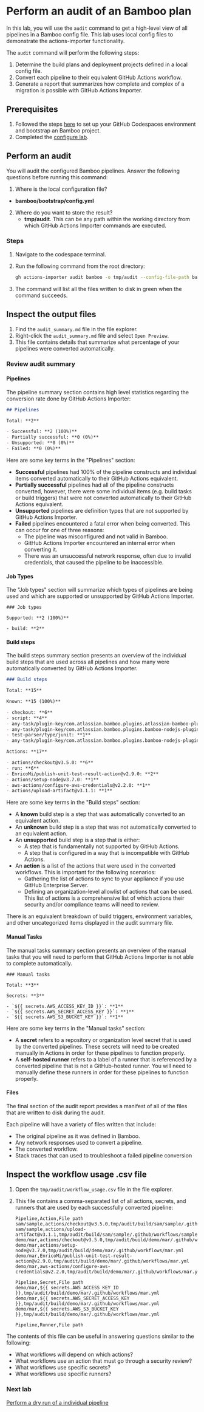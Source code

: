 # Perform an audit of an Bamboo plan

In this lab, you will use the `audit` command to get a high-level view of all pipelines in a Bamboo config file. This lab uses local config files to demonstrate the actions-importer functionality.

The `audit` command will perform the following steps:

1. Determine the build plans and deployment projects defined in a local config file.
2. Convert each pipeline to their equivalent GitHub Actions workflow.
3. Generate a report that summarizes how complete and complex of a migration is possible with GitHub Actions Importer.

## Prerequisites

1. Followed the steps [here](./readme.md#configure-your-codespace) to set up your GitHub Codespaces environment and bootstrap an Bamboo project.
2. Completed the [configure lab](./1-configure.md#configuring-credentials).

## Perform an audit

You will audit the configured Bamboo pipelines. Answer the following questions before running this command:

1. Where is the local configuration file?
  - __bamboo/bootstrap/config.yml__

2. Where do you want to store the result?
    - __tmp/audit__.  This can be any path within the working directory from which GitHub Actions Importer commands are executed.

### Steps

1. Navigate to the codespace terminal.
2. Run the following command from the root directory:

    ```bash
    gh actions-importer audit bamboo -o tmp/audit --config-file-path bamboo/bootstrap/config.yml
    ```

3. The command will list all the files written to disk in green when the command succeeds.

## Inspect the output files

1. Find the `audit_summary.md` file in the file explorer.
2. Right-click the `audit_summary.md` file and select `Open Preview`.
3. This file contains details that summarize what percentage of your pipelines were converted automatically.

### Review audit summary

#### Pipelines

The pipeline summary section contains high level statistics regarding the conversion rate done by GitHub Actions Importer:

```md
## Pipelines

Total: **2**

- Successful: **2 (100%)**
- Partially successful: **0 (0%)**
- Unsupported: **0 (0%)**
- Failed: **0 (0%)**
```

Here are some key terms in the "Pipelines" section:

- __Successful__ pipelines had 100% of the pipeline constructs and individual items converted automatically to their GitHub Actions equivalent.
- __Partially successful__ pipelines had all of the pipeline constructs converted, however, there were some individual items (e.g. build tasks or build triggers) that were not converted automatically to their GitHub Actions equivalent.
- __Unsupported__ pipelines are definition types that are not supported by GitHub Actions Importer.
- __Failed__ pipelines encountered a fatal error when being converted. This can occur for one of three reasons:
  - The pipeline was misconfigured and not valid in Bamboo.
  - GitHub Actions Importer encountered an internal error when converting it.
  - There was an unsuccessful network response, often due to invalid credentials, that caused the pipeline to be inaccessible.

#### Job Types
The "Job types" section will summarize which types of pipelines are being used and which are supported or unsupported by GitHub Actions Importer.

```
### Job types

Supported: **2 (100%)**

- build: **2**
```

#### Build steps

The build steps summary section presents an overview of the individual build steps that are used across all pipelines and how many were automatically converted by GitHub Actions Importer.

```md
### Build steps

Total: **15**

Known: **15 (100%)**

- checkout: **6**
- script: **4**
- any-task/plugin-key/com.atlassian.bamboo.plugins.atlassian-bamboo-plugin-aws-codedeploy:task.aws.codeDeploy: **2**
- any-task/plugin-key/com.atlassian.bamboo.plugins.bamboo-nodejs-plugin:task.reporter.mocha: **1**
- test-parser/type/junit: **1**
- any-task/plugin-key/com.atlassian.bamboo.plugins.bamboo-nodejs-plugin:task.builder.npm: **1**

Actions: **17**

- actions/checkout@v3.5.0: **6**
- run: **6**
- EnricoMi/publish-unit-test-result-action@v2.9.0: **2**
- actions/setup-node@v3.7.0: **1**
- aws-actions/configure-aws-credentials@v2.2.0: **1**
- actions/upload-artifact@v3.1.1: **1**
```

Here are some key terms in the "Build steps" section:

- A __known__ build step is a step that was automatically converted to an equivalent action.
- An __unknown__ build step is a step that was not automatically converted to an equivalent action.
- An __unsupported__ build step is a step that is either:
  - A step that is fundamentally not supported by GitHub Actions.
  - A step that is configured in a way that is incompatible with GitHub Actions.
- An __action__ is a list of the actions that were used in the converted workflows. This is important for the following scenarios:
  - Gathering the list of actions to sync to your appliance if you use GitHub Enterprise Server.
  - Defining an organization-level allowlist of actions that can be used. This list of actions is a comprehensive list of which actions their security and/or compliance teams will need to review.

There is an equivalent breakdown of build triggers, environment variables, and other uncategorized items displayed in the audit summary file.

#### Manual Tasks

The manual tasks summary section presents an overview of the manual tasks that you will need to perform that GitHub Actions Importer is not able to complete automatically.

```
### Manual tasks

Total: **3**

Secrets: **3**

- `${{ secrets.AWS_ACCESS_KEY_ID }}`: **1**
- `${{ secrets.AWS_SECRET_ACCESS_KEY }}`: **1**
- `${{ secrets.AWS_S3_BUCKET_KEY }}`: **1**
```

Here are some key terms in the "Manual tasks" section:

- A __secret__ refers to a repository or organization level secret that is used by the converted pipelines. These secrets will need to be created manually in Actions in order for these pipelines to function properly.
- A __self-hosted runner__ refers to a label of a runner that is referenced by a converted pipeline that is not a GitHub-hosted runner. You will need to manually define these runners in order for these pipelines to function properly.

#### Files

The final section of the audit report provides a manifest of all of the files that are written to disk during the audit.

Each pipeline will have a variety of files written that include:

- The original pipeline as it was defined in Bamboo.
- Any network responses used to convert a pipeline.
- The converted workflow.
- Stack traces that can used to troubleshoot a failed pipeline conversion

## Inspect the workflow usage .csv file

1. Open the `tmp/audit/workflow_usage.csv` file in the file explorer.
2. This file contains a comma-separated list of all actions, secrets, and runners that are used by each successfully converted pipeline:

    ```csv
    Pipeline,Action,File path
    sam/sample,actions/checkout@v3.5.0,tmp/audit/build/sam/sample/.github/workflows/sample.yml
    sam/sample,actions/upload-artifact@v3.1.1,tmp/audit/build/sam/sample/.github/workflows/sample.yml
    demo/mar,actions/checkout@v3.5.0,tmp/audit/build/demo/mar/.github/workflows/mar.yml
    demo/mar,actions/setup-node@v3.7.0,tmp/audit/build/demo/mar/.github/workflows/mar.yml
    demo/mar,EnricoMi/publish-unit-test-result-action@v2.9.0,tmp/audit/build/demo/mar/.github/workflows/mar.yml
    demo/mar,aws-actions/configure-aws-credentials@v2.2.0,tmp/audit/build/demo/mar/.github/workflows/mar.yml

    Pipeline,Secret,File path
    demo/mar,${{ secrets.AWS_ACCESS_KEY_ID }},tmp/audit/build/demo/mar/.github/workflows/mar.yml
    demo/mar,${{ secrets.AWS_SECRET_ACCESS_KEY }},tmp/audit/build/demo/mar/.github/workflows/mar.yml
    demo/mar,${{ secrets.AWS_S3_BUCKET_KEY }},tmp/audit/build/demo/mar/.github/workflows/mar.yml

    Pipeline,Runner,File path
    ```

The contents of this file can be useful in answering questions similar to the following:

- What workflows will depend on which actions?
- What workflows use an action that must go through a security review?
- What workflows use specific secrets?
- What workflows use specific runners?

### Next lab

[Perform a dry run of a individual pipeline](3-dry-run.md)
